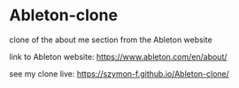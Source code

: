 # Ableton-clone
clone of the about me section from the Ableton website

link to Ableton website: https://www.ableton.com/en/about/

see my clone live: https://szymon-f.github.io/Ableton-clone/
